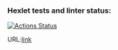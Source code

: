 

### Hexlet tests and linter status:
[![Actions Status](https://github.com/coder108-gh/python-project-83/actions/workflows/hexlet-check.yml/badge.svg)](https://github.com/coder108-gh/python-project-83/actions)

URL:[link](https://python-project-83-wlr5.onrender.com/)